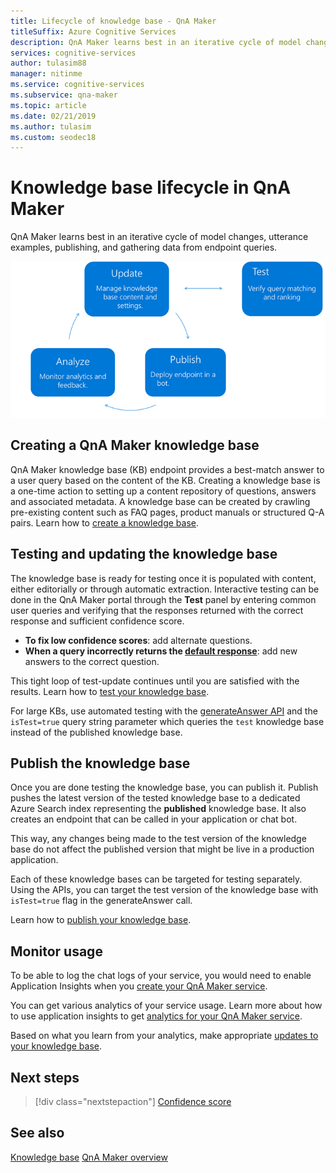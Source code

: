 ```yaml
---
title: Lifecycle of knowledge base - QnA Maker
titleSuffix: Azure Cognitive Services
description: QnA Maker learns best in an iterative cycle of model changes, utterance examples, publishing, and gathering data from endpoint queries. 
services: cognitive-services
author: tulasim88
manager: nitinme
ms.service: cognitive-services
ms.subservice: qna-maker
ms.topic: article
ms.date: 02/21/2019
ms.author: tulasim
ms.custom: seodec18
---
```


# Knowledge base lifecycle in QnA Maker
QnA Maker learns best in an iterative cycle of model changes, utterance examples, publishing, and gathering data from endpoint queries. 

![Authoring cycle](../media/qnamaker-concepts-lifecycle/kb-lifecycle.png)

## Creating a QnA Maker knowledge base
QnA Maker knowledge base (KB) endpoint provides a best-match answer to a user query based on the content of the KB. Creating a knowledge base is a one-time action to setting up a content repository of questions, answers and associated metadata. A knowledge base can be created by crawling pre-existing content such as FAQ pages, product manuals or structured Q-A pairs. Learn how to [create a knowledge base](../How-To/create-knowledge-base.md).

## Testing and updating the knowledge base

The knowledge base is ready for testing once it is populated with content, either editorially or through automatic extraction. Interactive testing can be done in the QnA Maker portal through the **Test** panel by entering common user queries and verifying that the responses returned with the correct response and sufficient confidence score. 

* **To fix low confidence scores**: add alternate questions. 
* **When a query incorrectly returns the [default response](confidence-score.md#change-default-answer)**: add new answers to the correct question. 

This tight loop of test-update continues until you are satisfied with the results. Learn how to [test your knowledge base](../How-To/test-knowledge-base.md).

For large KBs, use automated testing with the [generateAnswer API](../how-to/metadata-generateanswer-usage.md#get-answer-predictions-with-the-generateanswer-api) and the `isTest=true` query string parameter which queries the `test` knowledge base instead of the published knowledge base. 

## Publish the knowledge base
Once you are done testing the knowledge base, you can publish it. Publish pushes the latest version of the tested knowledge base  to a dedicated Azure Search index representing the **published** knowledge base. It also creates an endpoint that can be called in your application or chat bot.

This way, any changes being made to the test version of the knowledge base do not affect the published version that might be live in a production application.

Each of these knowledge bases can be targeted for testing separately. Using the APIs, you can target the test version of the knowledge base with `isTest=true` flag in the generateAnswer call.

Learn how to [publish your knowledge base](../How-To/publish-knowledge-base.md).

## Monitor usage
To be able to log the chat logs of your service, you would need to enable Application Insights when you [create your QnA Maker service](../How-To/set-up-qnamaker-service-azure.md).

You can get various analytics of your service usage. Learn more about how to use application insights to get [analytics for your QnA Maker service](../How-To/get-analytics-knowledge-base.md).

Based on what you learn from your analytics, make appropriate [updates to your knowledge base](../How-To/edit-knowledge-base.md).

## Next steps

> [!div class="nextstepaction"]
> [Confidence score](./confidence-score.md)

## See also 

[Knowledge base](./knowledge-base.md)
[QnA Maker overview](../Overview/overview.md)
